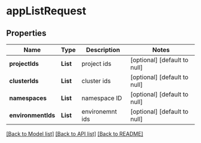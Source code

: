 # appListRequest
## Properties

Name | Type | Description | Notes
------------ | ------------- | ------------- | -------------
**projectIds** | **List** | project ids | [optional] [default to null]
**clusterIds** | **List** | cluster ids | [optional] [default to null]
**namespaces** | **List** | namespace ID | [optional] [default to null]
**environmentIds** | **List** | environemnt ids | [optional] [default to null]

[[Back to Model list]](../README.md#documentation-for-models) [[Back to API list]](../README.md#documentation-for-api-endpoints) [[Back to README]](../README.md)

